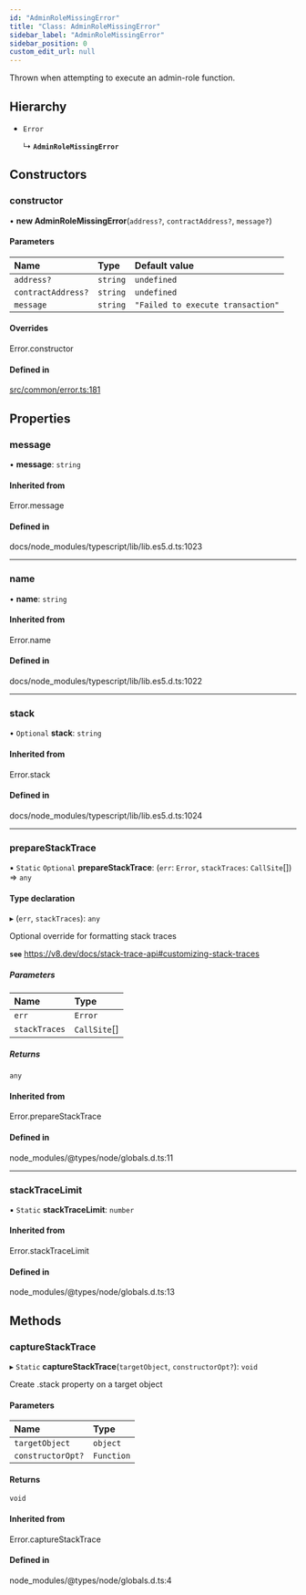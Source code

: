 ```yaml
---
id: "AdminRoleMissingError"
title: "Class: AdminRoleMissingError"
sidebar_label: "AdminRoleMissingError"
sidebar_position: 0
custom_edit_url: null
---
```


Thrown when attempting to execute an admin-role function.

## Hierarchy

- `Error`

  ↳ **`AdminRoleMissingError`**

## Constructors

### constructor

• **new AdminRoleMissingError**(`address?`, `contractAddress?`, `message?`)

#### Parameters

| Name               | Type     | Default value                     |
| :----------------- | :------- | :-------------------------------- |
| `address?`         | `string` | `undefined`                       |
| `contractAddress?` | `string` | `undefined`                       |
| `message`          | `string` | `"Failed to execute transaction"` |

#### Overrides

Error.constructor

#### Defined in

[src/common/error.ts:181](https://github.com/PrasoonPratham/nftlabs-sdk-ts/blob/3077f6d/src/common/error.ts#L181)

## Properties

### message

• **message**: `string`

#### Inherited from

Error.message

#### Defined in

docs/node_modules/typescript/lib/lib.es5.d.ts:1023

---

### name

• **name**: `string`

#### Inherited from

Error.name

#### Defined in

docs/node_modules/typescript/lib/lib.es5.d.ts:1022

---

### stack

• `Optional` **stack**: `string`

#### Inherited from

Error.stack

#### Defined in

docs/node_modules/typescript/lib/lib.es5.d.ts:1024

---

### prepareStackTrace

▪ `Static` `Optional` **prepareStackTrace**: (`err`: `Error`, `stackTraces`: `CallSite`[]) => `any`

#### Type declaration

▸ (`err`, `stackTraces`): `any`

Optional override for formatting stack traces

**`see`** https://v8.dev/docs/stack-trace-api#customizing-stack-traces

##### Parameters

| Name          | Type         |
| :------------ | :----------- |
| `err`         | `Error`      |
| `stackTraces` | `CallSite`[] |

##### Returns

`any`

#### Inherited from

Error.prepareStackTrace

#### Defined in

node_modules/@types/node/globals.d.ts:11

---

### stackTraceLimit

▪ `Static` **stackTraceLimit**: `number`

#### Inherited from

Error.stackTraceLimit

#### Defined in

node_modules/@types/node/globals.d.ts:13

## Methods

### captureStackTrace

▸ `Static` **captureStackTrace**(`targetObject`, `constructorOpt?`): `void`

Create .stack property on a target object

#### Parameters

| Name              | Type       |
| :---------------- | :--------- |
| `targetObject`    | `object`   |
| `constructorOpt?` | `Function` |

#### Returns

`void`

#### Inherited from

Error.captureStackTrace

#### Defined in

node_modules/@types/node/globals.d.ts:4
